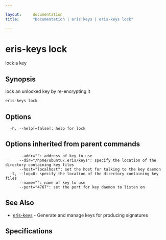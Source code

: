 ```yaml
---

layout:     documentation
title:      "Documentation | eris:keys | eris-keys lock"

---
```


# eris-keys lock

lock a key

## Synopsis

lock an unlocked key by re-encrypting it

```bash
eris-keys lock
```

## Options

```
  -h, --help[=false]: help for lock
```

## Options inherited from parent commands

```
      --addr="": address of key to use
      --dir="/home/ubuntu/.eris/keys": specify the location of the directory containing key files
      --host="localhost": set the host for talking to the key daemon
  -l, --log=0: specify the location of the directory containing key files
      --name="": name of key to use
      --port="4767": set the port for key daemon to listen on
```

## See Also

* [eris-keys](https://docs.erisindustries.com/documentation/eris-keys/0.10.4/eris-keys/)	 - Generate and manage keys for producing signatures

## Specifications


